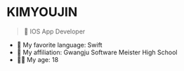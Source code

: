
# KIMYOUJIN

> 🍎 IOS App Developer



- 💬 My favorite language: Swift
- 🏫 My affiliation: Gwangju Software Meister High School
- 👶🏻 My age: 18
